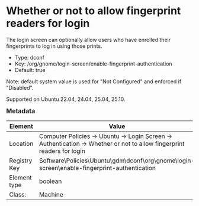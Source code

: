 # Whether or not to allow fingerprint readers for login

The login screen can optionally allow users who have enrolled their fingerprints to log in using those prints.

- Type: dconf
- Key: /org/gnome/login-screen/enable-fingerprint-authentication
- Default: true

Note: default system value is used for "Not Configured" and enforced if "Disabled".

Supported on Ubuntu 22.04, 24.04, 25.04, 25.10.



<span style="font-size: larger;">**Metadata**</span>

| Element      | Value            |
| ---          | ---              |
| Location     | Computer Policies -> Ubuntu -> Login Screen -> Authentication -> Whether or not to allow fingerprint readers for login    |
| Registry Key | Software\Policies\Ubuntu\gdm\dconf\org\gnome\login-screen\enable-fingerprint-authentication         |
| Element type | boolean |
| Class:       | Machine       |
